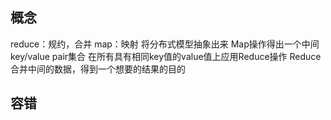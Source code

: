 ## 概念
reduce：规约，合并
map：映射
将分布式模型抽象出来
Map操作得出一个中间 key/value pair集合
在所有具有相同key值的value值上应用Reduce操作
Reduce合并中间的数据，得到一个想要的结果的目的
## 容错